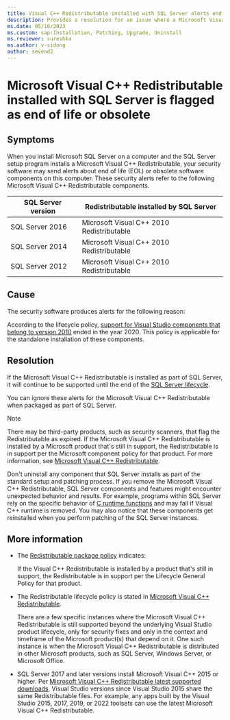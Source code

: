```yaml
---
title: Visual C++ Redistributable installed with SQL Server alerts end of life or obsolete
description: Provides a resolution for an issue where a Microsoft Visual C++ Redistributable installed with SQL Server is flagged as end of life or obsolete software components.
ms.date: 05/16/2023
ms.custom: sap:Installation, Patching, Upgrade, Uninstall
ms.reviewer: sureshka
ms.author: v-sidong
author: sevend2
---
```

# Microsoft Visual C++ Redistributable installed with SQL Server is flagged as end of life or obsolete

## Symptoms

When you install Microsoft SQL Server on a computer and the SQL Server setup program installs a Microsoft Visual C++ Redistributable, your security software may send alerts about end of life (EOL) or obsolete software components on this computer. These security alerts refer to the following Microsoft Visual C++ Redistributable components.

|SQL Server version|Redistributable installed by SQL Server|
|-|-|
|SQL Server 2016|Microsoft Visual C++ 2010 Redistributable|
|SQL Server 2014|Microsoft Visual C++ 2010 Redistributable|
|SQL Server 2012|Microsoft Visual C++ 2010 Redistributable|

## Cause

The security software produces alerts for the following reason:

According to the lifecycle policy, [support for Visual Studio components that belong to version 2010](/lifecycle/products/visual-studio-2010) ended in the year 2020. This policy is applicable for the standalone installation of these components.

## Resolution

If the Microsoft Visual C++ Redistributable is installed as part of SQL Server, it will continue to be supported until the end of the [SQL Server lifecycle](/sql/sql-server/end-of-support/sql-server-end-of-support-overview).

You can ignore these alerts for the Microsoft Visual C++ Redistributable when packaged as part of SQL Server.

> [!NOTE]
> There may be third-party products, such as security scanners, that flag the Redistributable as expired. If the Microsoft Visual C++ Redistributable is installed by a Microsoft product that's still in support, the Redistributable is in support per the Microsoft component policy for that product. For more information, see [Microsoft Visual C++ Redistributable](/visualstudio/productinfo/vs-servicing#microsoft-visual-c-redistributable).

Don't uninstall any component that SQL Server installs as part of the standard setup and patching process. If you remove the Microsoft Visual C++ Redistributable, SQL Server components and features might encounter unexpected behavior and results. For example, programs within SQL Server rely on the specific behavior of [C runtime functions](/cpp/c-runtime-library/reference/crt-alphabetical-function-reference) and may fail if Visual C++ runtime is removed. You may also notice that these components get reinstalled when you perform patching of the SQL Server instances.

## More information

- The [Redistributable package policy](/troubleshoot/developer/visualstudio/cpp/libraries/minimum-service-pack-levels#summary) indicates:

   If the Visual C++ Redistributable is installed by a product that's still in support, the Redistributable is in support per the Lifecycle General Policy for that product.

- The Redistributable lifecycle policy is stated in [Microsoft Visual C++ Redistributable](/visualstudio/releases/2019/servicing-vs2019#microsoft-visual-c-redistributable).  

   There are a few specific instances where the Microsoft Visual C++ Redistributable is still supported beyond the underlying Visual Studio product lifecycle, only for security fixes and only in the context and timeframe of the Microsoft product(s) that depend on it. One such instance is when the Microsoft Visual C++ Redistributable is distributed in other Microsoft products, such as SQL Server, Windows Server, or Microsoft Office.

- SQL Server 2017 and later versions install Microsoft Visual C++ 2015 or higher. Per [Microsoft Visual C++ Redistributable latest supported downloads](/cpp/windows/latest-supported-vc-redist), Visual Studio versions since Visual Studio 2015 share the same Redistributable files. For example, any apps built by the Visual Studio 2015, 2017, 2019, or 2022 toolsets can use the latest Microsoft Visual C++ Redistributable.
